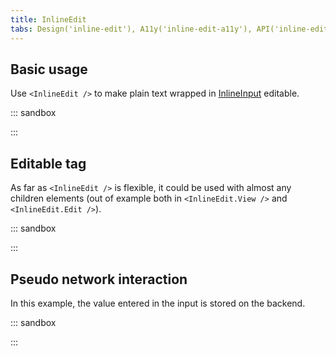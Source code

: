 ```yaml
---
title: InlineEdit
tabs: Design('inline-edit'), A11y('inline-edit-a11y'), API('inline-edit-api'), Example('inline-edit-code'), Changelog('inline-edit-changelog')
---
```


## Basic usage

Use `<InlineEdit />` to make plain text wrapped in [InlineInput](/components/inline-input/inline-input) editable.

::: sandbox

<script lang="tsx">
  export Demo from 'stories/components/inline-edit/docs/examples/simple_use.tsx';
</script>

:::

## Editable tag

As far as `<InlineEdit />` is flexible, it could be used with almost any children elements (out of example both in `<InlineEdit.View />` and `<InlineEdit.Edit />`).

::: sandbox

<script lang="tsx">
  export Demo from 'stories/components/inline-edit/docs/examples/editable_tag.tsx';
</script>

:::

## Pseudo network interaction

In this example, the value entered in the input is stored on the backend.

::: sandbox

<script lang="tsx">
  export Demo from 'stories/components/inline-edit/docs/examples/pseudo_network_interaction.tsx';
</script>

:::
